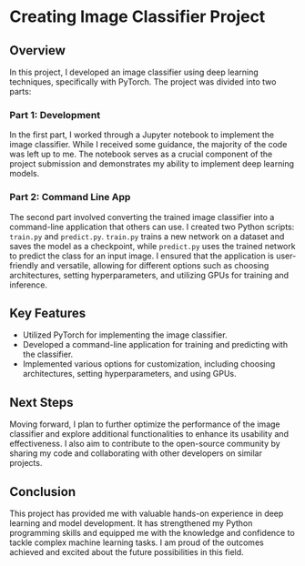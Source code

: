 # Creating Image Classifier Project

## Overview

In this project, I developed an image classifier using deep learning techniques, specifically with PyTorch. The project was divided into two parts:

### Part 1: Development
In the first part, I worked through a Jupyter notebook to implement the image classifier. While I received some guidance, the majority of the code was left up to me. The notebook serves as a crucial component of the project submission and demonstrates my ability to implement deep learning models.

### Part 2: Command Line App
The second part involved converting the trained image classifier into a command-line application that others can use. I created two Python scripts: `train.py` and `predict.py`. `train.py` trains a new network on a dataset and saves the model as a checkpoint, while `predict.py` uses the trained network to predict the class for an input image. I ensured that the application is user-friendly and versatile, allowing for different options such as choosing architectures, setting hyperparameters, and utilizing GPUs for training and inference.

## Key Features
- Utilized PyTorch for implementing the image classifier.
- Developed a command-line application for training and predicting with the classifier.
- Implemented various options for customization, including choosing architectures, setting hyperparameters, and using GPUs.

## Next Steps
Moving forward, I plan to further optimize the performance of the image classifier and explore additional functionalities to enhance its usability and effectiveness. I also aim to contribute to the open-source community by sharing my code and collaborating with other developers on similar projects.

## Conclusion
This project has provided me with valuable hands-on experience in deep learning and model development. It has strengthened my Python programming skills and equipped me with the knowledge and confidence to tackle complex machine learning tasks. I am proud of the outcomes achieved and excited about the future possibilities in this field.
